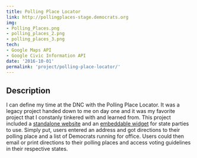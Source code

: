 ```yaml
---
title: Polling Place Locator
link: http://pollingplaces-stage.democrats.org
img:
- Polling_Places.png
- polling_places_2.png
- polling_places_3.png
tech:
- Google Maps API
- Google Civic Information API
date: '2016-10-01'
permalink: 'project/polling-place-locator/'
---
```


## Description
I can define my time at the DNC with the Polling Place Locator. It was a legacy project handed down to me on day one and it was my favorite project that I constanly tinkered with and learned from. This project included a [standalone website](http://pollingplaces-stage.democrats.org/) and an [embeddable widget](http://pollingplaces-stage.democrats.org/localwidget.html) for state parties to use. Simply put, users entered an address and got directions to their polling place and a list of Democrats running for office. Users could then email or print directions to their polling places and access voting guidelines in their respective states.
